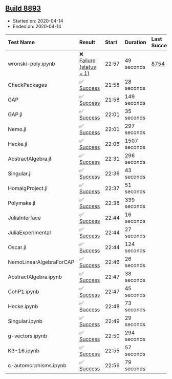 ## [Build 8893](https://oscarci.mathematik.uni-kl.de/job/oscar/8893/)

* Started on: 2020-04-14
* Ended on: 2020-04-14

| Test Name    | Result | Start | Duration | Last Success | First Failure |
|:-------------|:-------|:------|:---------|:-------------|:--------------|
| wronski-poly.ipynb | ❌ [Failure (status = 1)](https://oscarci.mathematik.uni-kl.de/job/oscar/8893/artifact/logs/build-8893/wronski-poly.ipynb.log) | 22:57 | 49 seconds | [8754](https://oscarci.mathematik.uni-kl.de/job/oscar/8754/) | [8755](https://oscarci.mathematik.uni-kl.de/job/oscar/8755/) |
| CheckPackages | ✅ [Success](https://oscarci.mathematik.uni-kl.de/job/oscar/8893/artifact/logs/build-8893/CheckPackages.log) | 21:58 | 28 seconds |  |  |
| GAP | ✅ [Success](https://oscarci.mathematik.uni-kl.de/job/oscar/8893/artifact/logs/build-8893/GAP.log) | 21:58 | 149 seconds |  |  |
| GAP.jl | ✅ [Success](https://oscarci.mathematik.uni-kl.de/job/oscar/8893/artifact/logs/build-8893/GAP.jl.log) | 22:01 | 35 seconds |  |  |
| Nemo.jl | ✅ [Success](https://oscarci.mathematik.uni-kl.de/job/oscar/8893/artifact/logs/build-8893/Nemo.jl.log) | 22:01 | 297 seconds |  |  |
| Hecke.jl | ✅ [Success](https://oscarci.mathematik.uni-kl.de/job/oscar/8893/artifact/logs/build-8893/Hecke.jl.log) | 22:06 | 1507 seconds |  |  |
| AbstractAlgebra.jl | ✅ [Success](https://oscarci.mathematik.uni-kl.de/job/oscar/8893/artifact/logs/build-8893/AbstractAlgebra.jl.log) | 22:31 | 296 seconds |  |  |
| Singular.jl | ✅ [Success](https://oscarci.mathematik.uni-kl.de/job/oscar/8893/artifact/logs/build-8893/Singular.jl.log) | 22:36 | 43 seconds |  |  |
| HomalgProject.jl | ✅ [Success](https://oscarci.mathematik.uni-kl.de/job/oscar/8893/artifact/logs/build-8893/HomalgProject.jl.log) | 22:37 | 51 seconds |  |  |
| Polymake.jl | ✅ [Success](https://oscarci.mathematik.uni-kl.de/job/oscar/8893/artifact/logs/build-8893/Polymake.jl.log) | 22:38 | 339 seconds |  |  |
| JuliaInterface | ✅ [Success](https://oscarci.mathematik.uni-kl.de/job/oscar/8893/artifact/logs/build-8893/JuliaInterface.log) | 22:44 | 16 seconds |  |  |
| JuliaExperimental | ✅ [Success](https://oscarci.mathematik.uni-kl.de/job/oscar/8893/artifact/logs/build-8893/JuliaExperimental.log) | 22:44 | 27 seconds |  |  |
| Oscar.jl | ✅ [Success](https://oscarci.mathematik.uni-kl.de/job/oscar/8893/artifact/logs/build-8893/Oscar.jl.log) | 22:44 | 124 seconds |  |  |
| NemoLinearAlgebraForCAP | ✅ [Success](https://oscarci.mathematik.uni-kl.de/job/oscar/8893/artifact/logs/build-8893/NemoLinearAlgebraForCAP.log) | 22:46 | 26 seconds |  |  |
| AbstractAlgebra.ipynb | ✅ [Success](https://oscarci.mathematik.uni-kl.de/job/oscar/8893/artifact/logs/build-8893/AbstractAlgebra.ipynb.log) | 22:47 | 38 seconds |  |  |
| CohP1.ipynb | ✅ [Success](https://oscarci.mathematik.uni-kl.de/job/oscar/8893/artifact/logs/build-8893/CohP1.ipynb.log) | 22:47 | 45 seconds |  |  |
| Hecke.ipynb | ✅ [Success](https://oscarci.mathematik.uni-kl.de/job/oscar/8893/artifact/logs/build-8893/Hecke.ipynb.log) | 22:48 | 73 seconds |  |  |
| Singular.ipynb | ✅ [Success](https://oscarci.mathematik.uni-kl.de/job/oscar/8893/artifact/logs/build-8893/Singular.ipynb.log) | 22:49 | 29 seconds |  |  |
| g-vectors.ipynb | ✅ [Success](https://oscarci.mathematik.uni-kl.de/job/oscar/8893/artifact/logs/build-8893/g-vectors.ipynb.log) | 22:50 | 294 seconds |  |  |
| K3-16.ipynb | ✅ [Success](https://oscarci.mathematik.uni-kl.de/job/oscar/8893/artifact/logs/build-8893/K3-16.ipynb.log) | 22:55 | 57 seconds |  |  |
| c-automorphisms.ipynb | ✅ [Success](https://oscarci.mathematik.uni-kl.de/job/oscar/8893/artifact/logs/build-8893/c-automorphisms.ipynb.log) | 22:56 | 79 seconds |  |  |
